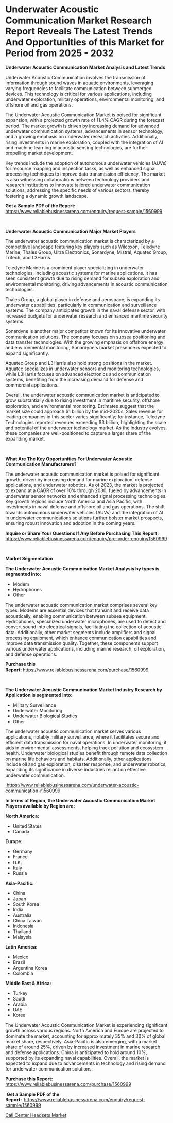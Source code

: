 <p><h1>Underwater Acoustic Communication Market Research Report Reveals The Latest Trends And Opportunities of this Market for Period from 2025 - 2032</h1></p><p><strong>Underwater Acoustic Communication Market Analysis and Latest Trends</strong></p>
<p><p>Underwater Acoustic Communication involves the transmission of information through sound waves in aquatic environments, leveraging varying frequencies to facilitate communication between submerged devices. This technology is critical for various applications, including underwater exploration, military operations, environmental monitoring, and offshore oil and gas operations. </p><p>The Underwater Acoustic Communication Market is poised for significant expansion, with a projected growth rate of 11.4% CAGR during the forecast period. The market growth is driven by increasing demand for advanced underwater communication systems, advancements in sensor technology, and a growing emphasis on underwater research activities. Additionally, rising investments in marine exploration, coupled with the integration of AI and machine learning in acoustic sensing technologies, are further propelling market development. </p><p>Key trends include the adoption of autonomous underwater vehicles (AUVs) for resource mapping and inspection tasks, as well as enhanced signal processing techniques to improve data transmission efficiency. The market is also witnessing collaborations between technology providers and research institutions to innovate tailored underwater communication solutions, addressing the specific needs of various sectors, thereby fostering a dynamic growth landscape.</p></p>
<p><strong>Get a Sample PDF of the Report:&nbsp;</strong> <a href="https://www.reliablebusinessarena.com/enquiry/request-sample/1560999?utm_campaign=2339&utm_medium=2&utm_source=Github&utm_content=ia&utm_term=15022025&utm_id=underwater-acoustic-communication">https://www.reliablebusinessarena.com/enquiry/request-sample/1560999</a></p>
<p>&nbsp;</p>
<p><strong>Underwater Acoustic Communication Major Market Players</strong></p>
<p><p>The underwater acoustic communication market is characterized by a competitive landscape featuring key players such as Wilcoxon, Teledyne Marine, Thales Group, Ultra Electronics, Sonardyne, Mistral, Aquatec Group, Tritech, and L3Harris. </p><p>Teledyne Marine is a prominent player specializing in underwater technologies, including acoustic systems for marine applications. It has seen consistent growth due to rising demand for subsea exploration and environmental monitoring, driving advancements in acoustic communication technologies. </p><p>Thales Group, a global player in defense and aerospace, is expanding its underwater capabilities, particularly in communication and surveillance systems. The company anticipates growth in the naval defense sector, with increased budgets for underwater research and enhanced maritime security systems.</p><p>Sonardyne is another major competitor known for its innovative underwater communication solutions. The company focuses on subsea positioning and data transfer technologies. With the growing emphasis on offshore energy and environmental monitoring, Sonardyne's market presence is expected to expand significantly.</p><p>Aquatec Group and L3Harris also hold strong positions in the market. Aquatec specializes in underwater sensors and monitoring technologies, while L3Harris focuses on advanced electronics and communication systems, benefiting from the increasing demand for defense and commercial applications.</p><p>Overall, the underwater acoustic communication market is anticipated to grow substantially due to rising investment in maritime security, offshore exploration, and environmental monitoring. Estimates suggest that the market size could approach $1 billion by the mid-2020s. Sales revenue for leading companies in this sector varies significantly; for instance, Teledyne Technologies reported revenues exceeding $3 billion, highlighting the scale and potential of the underwater technology market. As the industry evolves, these companies are well-positioned to capture a larger share of the expanding market.</p></p>
<p>&nbsp;</p>
<p><strong>What Are The Key Opportunities For Underwater Acoustic Communication Manufacturers?</strong></p>
<p><p>The underwater acoustic communication market is poised for significant growth, driven by increasing demand for marine exploration, defense applications, and underwater robotics. As of 2023, the market is projected to expand at a CAGR of over 10% through 2030, fueled by advancements in underwater sensor networks and enhanced signal processing technologies. Key growth regions include North America and Asia Pacific, with investments in naval defense and offshore oil and gas operations. The shift towards autonomous underwater vehicles (AUVs) and the integration of AI in underwater communications solutions further bolster market prospects, ensuring robust innovation and adoption in the coming years.</p></p>
<p><strong>Inquire or Share Your Questions If Any Before Purchasing This Report:</strong> <a href="https://www.reliablebusinessarena.com/enquiry/pre-order-enquiry/1560999?utm_campaign=2339&utm_medium=2&utm_source=Github&utm_content=ia&utm_term=15022025&utm_id=underwater-acoustic-communication">https://www.reliablebusinessarena.com/enquiry/pre-order-enquiry/1560999</a></p>
<p>&nbsp;</p>
<p><strong>Market Segmentation</strong></p>
<p><strong>The Underwater Acoustic Communication Market Analysis by types is segmented into:</strong></p>
<p><ul><li>Modem</li><li>Hydrophones</li><li>Other</li></ul></p>
<p><p>The underwater acoustic communication market comprises several key types. Modems are essential devices that transmit and receive data acoustically, enabling communication between subsea equipment. Hydrophones, specialized underwater microphones, are used to detect and convert sound into electrical signals, facilitating the collection of acoustic data. Additionally, other market segments include amplifiers and signal processing equipment, which enhance communication capabilities and improve data transmission quality. Together, these components support various underwater applications, including marine research, oil exploration, and defense operations.</p></p>
<p><strong>Purchase this Report:&nbsp;</strong><a href="https://www.reliablebusinessarena.com/purchase/1560999?utm_campaign=2339&utm_medium=2&utm_source=Github&utm_content=ia&utm_term=15022025&utm_id=underwater-acoustic-communication">https://www.reliablebusinessarena.com/purchase/1560999</a></p>
<p>&nbsp;</p>
<p><strong>The Underwater Acoustic Communication Market Industry Research by Application is segmented into:</strong></p>
<p><ul><li>Military Surveillance</li><li>Underwater Monitoring</li><li>Underwater Biological Studies</li><li>Other</li></ul></p>
<p><p>The underwater acoustic communication market serves various applications, notably military surveillance, where it facilitates secure and efficient data transmission for naval operations. In underwater monitoring, it aids in environmental assessments, helping track pollution and ecosystem health. Underwater biological studies benefit through remote data collection on marine life behaviors and habitats. Additionally, other applications include oil and gas exploration, disaster response, and underwater robotics, expanding its significance in diverse industries reliant on effective underwater communication.</p></p>
<p><a href="https://www.reliablebusinessarena.com/underwater-acoustic-communication-r1560999?utm_campaign=2339&utm_medium=2&utm_source=Github&utm_content=ia&utm_term=15022025&utm_id=underwater-acoustic-communication">&nbsp;https://www.reliablebusinessarena.com/underwater-acoustic-communication-r1560999</a></p>
<p><strong>In terms of Region, the Underwater Acoustic Communication Market Players available by Region are:</strong></p>
<p>
    <p> <strong> North America: </strong>
        <ul>
            <li>United States</li>
            <li>Canada</li>
        </ul>
        </p> 
    <p> <strong> Europe: </strong>
        <ul>
            <li>Germany</li>
            <li>France</li>
            <li>U.K.</li>
            <li>Italy</li>
            <li>Russia</li>
        </ul>
        </p> 
    <p> <strong> Asia-Pacific: </strong>
        <ul>
            <li>China</li>
            <li>Japan</li>
            <li>South Korea</li>
            <li>India</li>
            <li>Australia</li>
            <li>China Taiwan</li>
            <li>Indonesia</li>
            <li>Thailand</li>
            <li>Malaysia</li>
        </ul>
        </p> 
    <p> <strong> Latin America: </strong>
        <ul>
            <li>Mexico</li>
            <li>Brazil</li>
            <li>Argentina Korea</li>
            <li>Colombia</li>
        </ul>
        </p> 
    <p> <strong> Middle East & Africa: </strong>
        <ul>
            <li>Turkey</li>
            <li>Saudi</li>
            <li>Arabia</li>
            <li>UAE</li>
            <li>Korea</li>
        </ul>
    </p>
    </p>
<p><p>The Underwater Acoustic Communication Market is experiencing significant growth across various regions. North America and Europe are projected to dominate the market, accounting for approximately 35% and 30% of global market share, respectively. Asia-Pacific is also emerging, with a market share of around 25%, driven by increased investment in marine research and defense applications. China is anticipated to hold around 10%, supported by its expanding naval capabilities. Overall, the market is expected to expand due to advancements in technology and rising demand for underwater communication solutions.</p></p>
<p><strong>Purchase this Report: </strong><a href="https://www.reliablebusinessarena.com/purchase/1560999?utm_campaign=2339&utm_medium=2&utm_source=Github&utm_content=ia&utm_term=15022025&utm_id=underwater-acoustic-communication">https://www.reliablebusinessarena.com/purchase/1560999</a></p>
<p>&nbsp;<strong>Get a Sample PDF of the Report:&nbsp;&nbsp;</strong><a href="https://www.reliablebusinessarena.com/enquiry/request-sample/1560999?utm_campaign=2339&utm_medium=2&utm_source=Github&utm_content=ia&utm_term=15022025&utm_id=underwater-acoustic-communication">https://www.reliablebusinessarena.com/enquiry/request-sample/1560999</a></p>
<p><strong></strong></p>
<p><p><a href="https://github.com/arnoldannice0/Market-Research-Report-List-1/blob/main/call-center-headsets-market.md?utm_campaign=2339&utm_medium=2&utm_source=Github&utm_content=ia&utm_term=15022025&utm_id=underwater-acoustic-communication">Call Center Headsets Market</a></p></p>